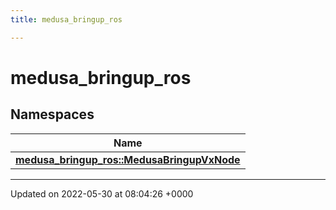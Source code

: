 ```yaml
---
title: medusa_bringup_ros

---
```


# medusa_bringup_ros



## Namespaces

| Name           |
| -------------- |
| **[medusa_bringup_ros::MedusaBringupVxNode](/medusa_base/api/markdown/medusa_bringup/Namespaces/namespacemedusa__bringup__ros_1_1MedusaBringupVxNode/)**  |






-------------------------------

Updated on 2022-05-30 at 08:04:26 +0000